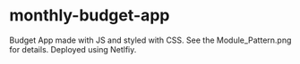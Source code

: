 # monthly-budget-app
Budget App made with JS and styled with CSS.
See the Module_Pattern.png for details.
Deployed using Netlfiy.
